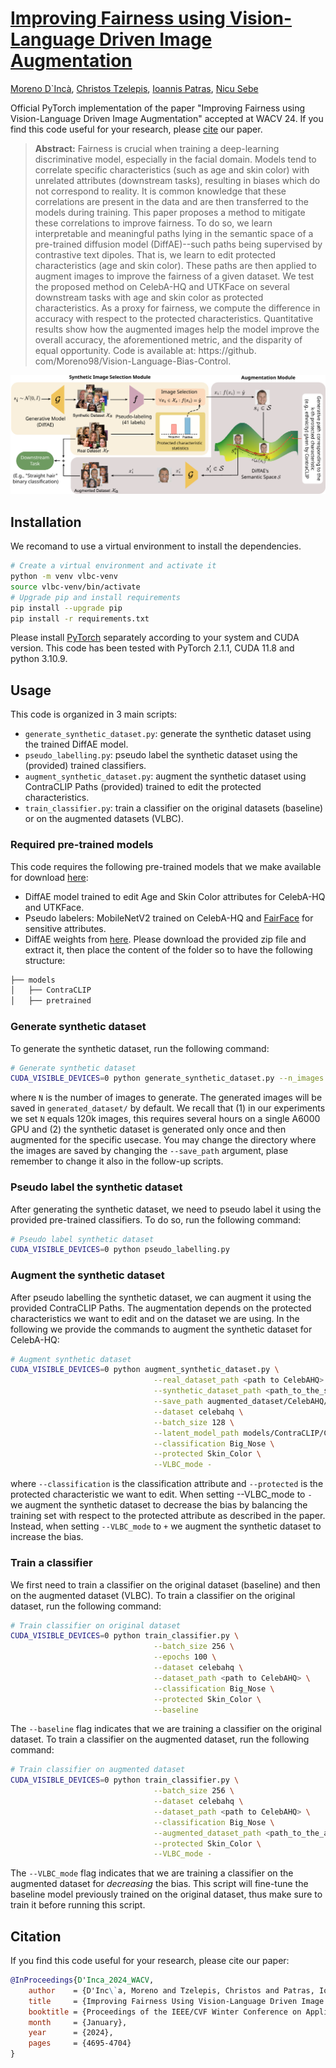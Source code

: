 # [Improving Fairness using Vision-Language Driven Image Augmentation](https://openaccess.thecvf.com/content/WACV2024/papers/DInca_Improving_Fairness_Using_Vision-Language_Driven_Image_Augmentation_WACV_2024_paper.pdf)

[Moreno D`Incà](https://scholar.google.com/citations?user=tdTJsOMAAAAJ&hl), [Christos Tzelepis](https://scholar.google.gr/citations?user=lndv4GMAAAAJ&hl), [Ioannis Patras](https://scholar.google.com/citations?user=OBYLxRkAAAAJ&hl), [Nicu Sebe](https://scholar.google.com/citations?user=stFCYOAAAAAJ&hl)

Official PyTorch implementation of the paper "Improving Fairness using Vision-Language Driven Image Augmentation" accepted at WACV 24. 
If you find this code useful for your research, please [cite](#citation) our paper.
>**Abstract:** Fairness is crucial when training a deep-learning discriminative model, especially in the facial domain. Models tend to correlate specific characteristics (such as age and skin color) with unrelated attributes (downstream tasks), resulting in biases which do not correspond to reality. It is common knowledge that these correlations are present in the data and are then transferred to the models during training. This paper proposes a method to mitigate these correlations to improve fairness. To do so, we learn interpretable and meaningful paths lying in the semantic space of a pre-trained diffusion model (DiffAE)--such paths being supervised by contrastive text dipoles. That is, we learn to edit protected characteristics (age and skin color). These paths are then applied to augment images to improve the fairness of a given dataset. We test the proposed method on CelebA-HQ and UTKFace on several downstream tasks with age and skin color as protected characteristics. As a proxy for fairness, we compute the difference in accuracy with respect to the protected characteristics. Quantitative results show how the augmented images help the model improve the overall accuracy, the aforementioned metric, and the disparity of equal opportunity. Code is available at: https://github. com/Moreno98/Vision-Language-Bias-Control.

<p align="center">
<img src="figs/overview2_compressed.pdf" style="width: 70vw"/>
</p>

## Installation
We recomand to use a virtual environment to install the dependencies. 
```bash
# Create a virtual environment and activate it
python -m venv vlbc-venv
source vlbc-venv/bin/activate
# Upgrade pip and install requirements
pip install --upgrade pip
pip install -r requirements.txt
```
Please install [PyTorch](https://pytorch.org/get-started/locally/) separately according to your system and CUDA version.
This code has been tested with PyTorch 2.1.1, CUDA 11.8 and python 3.10.9.

## Usage
This code is organized in 3 main scripts:
- `generate_synthetic_dataset.py`: generate the synthetic dataset using the trained DiffAE model.
- `pseudo_labelling.py`: pseudo label the synthetic dataset using the (provided) trained classifiers.
- `augment_synthetic_dataset.py`: augment the synthetic dataset using ContraCLIP Paths (provided) trained to edit the protected characteristics.
- `train_classifier.py`: train a classifier on the original datasets (baseline) or on the augmented datasets (VLBC).

### Required pre-trained models
This code requires the following pre-trained models that we make available for download [here](https:/):
- DiffAE model trained to edit Age and Skin Color attributes for CelebA-HQ and UTKFace.
- Pseudo labelers: MobileNetV2 trained on CelebA-HQ and [FairFace](https://github.com/dchen236/FairFace) for sensitive attributes.
- DiffAE weights from [here](https://github.com/phizaz/diffae).
Please download the provided zip file and extract it, then place the content of the folder so to have the following structure:
```bash
├── models
│   ├── ContraCLIP
│   ├── pretrained
```

### Generate synthetic dataset
To generate the synthetic dataset, run the following command:
```bash
# Generate synthetic dataset
CUDA_VISIBLE_DEVICES=0 python generate_synthetic_dataset.py --n_images N
```
where `N` is the number of images to generate. The generated images will be saved in `generated_dataset/` by default.
We recall that (1) in our experiments we set `N` equals 120k images, this requires several hours on a single A6000 GPU and (2) the synthetic dataset is generated only once and then augmented for the specific usecase.
You may change the directory where the images are saved by changing the `--save_path` argument, plase remember to change it also in the follow-up scripts.

### Pseudo label the synthetic dataset
After generating the synthetic dataset, we need to pseudo label it using the provided pre-trained classifiers.
To do so, run the following command:
```bash
# Pseudo label synthetic dataset
CUDA_VISIBLE_DEVICES=0 python pseudo_labelling.py
```

### Augment the synthetic dataset
After pseudo labelling the synthetic dataset, we can augment it using the provided ContraCLIP Paths.
The augmentation depends on the protected characteristics we want to edit and on the dataset we are using.
In the following we provide the commands to augment the synthetic dataset for CelebA-HQ:
```bash
# Augment synthetic dataset
CUDA_VISIBLE_DEVICES=0 python augment_synthetic_dataset.py \
                                --real_dataset_path <path to CelebAHQ> \
                                --synthetic_dataset_path <path_to_the_synthetic_dataset> \
                                --save_path augmented_dataset/CelebAHQ/ \
                                --dataset celebahq \
                                --batch_size 128 \
                                --latent_model_path models/ContraCLIP/CelebAHQ/DiffaePaths@SEM@CLIP-Batch_size2-ellWGS-eps0.1_0.2-learnSV-learnGammas-Beta0.7-r-sim-contrastive-tau_0.07+10.0xID+3.0xLPIPS-SGD-lr_0.01-iter_40000@attributes_final_celebA \
                                --classification Big_Nose \
                                --protected Skin_Color \
                                --VLBC_mode -
```
where `--classification` is the classification attribute and `--protected` is the protected characteristic we want to edit.
When setting --VLBC_mode to `-` we augment the synthetic dataset to decrease the bias by balancing the training set with respect to the protected attribute as described in the paper.
Instead, when setting `--VLBC_mode` to `+` we augment the synthetic dataset to increase the bias.

### Train a classifier
We first need to train a classifier on the original dataset (baseline) and then on the augmented dataset (VLBC).
To train a classifier on the original dataset, run the following command:
```bash
# Train classifier on original dataset
CUDA_VISIBLE_DEVICES=0 python train_classifier.py \
                                --batch_size 256 \
                                --epochs 100 \
                                --dataset celebahq \
                                --dataset_path <path to CelebAHQ> \
                                --classification Big_Nose \
                                --protected Skin_Color \
                                --baseline
```
The `--baseline` flag indicates that we are training a classifier on the original dataset.
To train a classifier on the augmented dataset, run the following command:
```bash
# Train classifier on augmented dataset
CUDA_VISIBLE_DEVICES=0 python train_classifier.py \
                                --batch_size 256 \
                                --dataset celebahq \
                                --dataset_path <path to CelebAHQ> \
                                --classification Big_Nose \
                                --augmented_dataset_path <path_to_the_augmented_dataset> \
                                --protected Skin_Color \
                                --VLBC_mode -
```
The `--VLBC_mode` flag indicates that we are training a classifier on the augmented dataset for *decreasing* the bias.
This script will fine-tune the baseline model previously trained on the original dataset, thus make sure to train it before running this script.

## Citation
If you find this code useful for your research, please cite our paper:
```bibtex
@InProceedings{D'Inca_2024_WACV,
    author    = {D'Inc\`a, Moreno and Tzelepis, Christos and Patras, Ioannis and Sebe, Nicu},
    title     = {Improving Fairness Using Vision-Language Driven Image Augmentation},
    booktitle = {Proceedings of the IEEE/CVF Winter Conference on Applications of Computer Vision (WACV)},
    month     = {January},
    year      = {2024},
    pages     = {4695-4704}
}
```